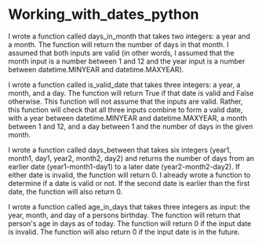 # Working_with_dates_python



I wrote a function called days_in_month that takes two integers: a year and a month. The function will return the number of days in that month.  I assumed that both inputs are valid (in other words, I assumed that the month input is a number between 1 and 12 and the year input is a number between datetime.MINYEAR and datetime.MAXYEAR).


I wrote a function called is_valid_date that takes three integers: a year, a month, and a day. The function will return True if that date is valid and False otherwise. This function will not assume that the inputs are valid. Rather, this function will check that all three inputs combine to form a valid date, with a year between datetime.MINYEAR and datetime.MAXYEAR, a month between 1 and 12, and a day between 1 and the number of days in the given month.


I wrote a function called days_between that takes six integers (year1, month1, day1, year2, month2, day2) and returns the number of days from an earlier date (year1-month1-day1) to a later date (year2-month2-day2). If either date is invalid, the function will return 0. I already wrote a function to determine if a date is valid or not. If the second date is earlier than the first date, the function will also return 0.


I wrote a function called age_in_days that takes three integers as input: the year, month, and day of a persons birthday. The function will return that person's age in days as of today. The function will return 0 if the input date is invalid. The function will also return 0 if the input date is in the future.

